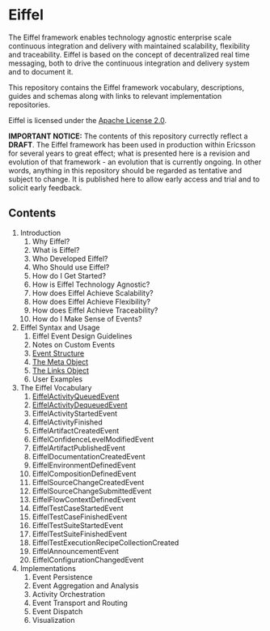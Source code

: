 # Eiffel
The Eiffel framework enables technology agnostic enterprise scale continuous integration and delivery with maintained scalability, flexibility and traceability. Eiffel is based on the concept of decentralized real time messaging, both to drive the continuous integration and delivery system and to document it.

This repository contains the Eiffel framework vocabulary, descriptions, guides and schemas along with links to relevant implementation repositories.

Eiffel is licensed under the [Apache License 2.0](./LICENSE).

__IMPORTANT NOTICE:__ The contents of this repository currectly reflect a __DRAFT__. The Eiffel framework has been used in production within Ericsson for several years to great effect; what is presented here is a revision and evolution of that framework - an evolution that is currently ongoing. In other words, anything in this repository should be regarded as tentative and subject to change. It is published here to allow early access and trial and to solicit early feedback.

## Contents
1. Introduction
   1. Why Eiffel?
   1. What is Eiffel?
   1. Who Developed Eiffel?
   1. Who Should use Eiffel?
   1. How do I Get Started?
   1. How is Eiffel Technology Agnostic?
   1. How does Eiffel Achieve Scalability?
   1. How does Eiffel Achieve Flexibility?
   1. How does Eiffel Achieve Traceability?
   1. How do I Make Sense of Events?
1. Eiffel Syntax and Usage
   1. Eiffel Event Design Guidelines
   1. Notes on Custom Events
   1. [Event Structure](./eiffel-syntax-and-usage/event-structure.md)
   1. [The Meta Object](./eiffel-syntax-and-usage/the-meta-object.md)
   1. [The Links Object](./eiffel-syntax-and-usage/the-links-object.md)
   1. User Examples
1. The Eiffel Vocabulary
   1. [EiffelActivityQueuedEvent](./eiffel-vocabulary/EiffelActivityQueuedEvent.md)
   1. [EiffelActivityDequeuedEvent](./eiffel-vocabulary/EiffelActivityDequeuedEvent.md)
   1. EiffelActivityStartedEvent
   1. EiffelActivityFinished
   1. EiffelArtifactCreatedEvent
   1. EiffelConfidenceLevelModifiedEvent
   1. EiffelArtifactPublishedEvent
   1. EiffelDocumentationCreatedEvent
   1. EiffelEnvironmentDefinedEvent
   1. EiffelCompositionDefinedEvent
   1. EiffelSourceChangeCreatedEvent
   1. EiffelSourceChangeSubmittedEvent
   1. EiffelFlowContextDefinedEvent
   1. EiffelTestCaseStartedEvent
   1. EiffelTestCaseFinishedEvent
   1. EiffelTestSuiteStartedEvent
   1. EiffelTestSuiteFinishedEvent
   1. EiffelTestExecutionRecipeCollectionCreated
   1. EiffelAnnouncementEvent
   1. EiffelConfigurationChangedEvent
1. Implementations
   1. Event Persistence
   1. Event Aggregation and Analysis
   1. Activity Orchestration
   1. Event Transport and Routing
   1. Event Dispatch
   1. Visualization
